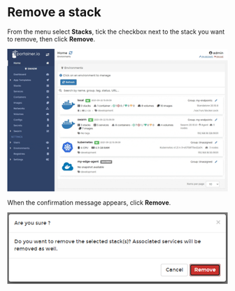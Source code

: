 # Remove a stack

From the menu select **Stacks**, tick the checkbox next to the stack you want to remove, then click **Remove**. 

![](../../../.gitbook/assets/2.9-stacks-remove-1.gif)

When the confirmation message appears, click **Remove**.

![](../../../.gitbook/assets/2.9-stacks-remove-2.png)

